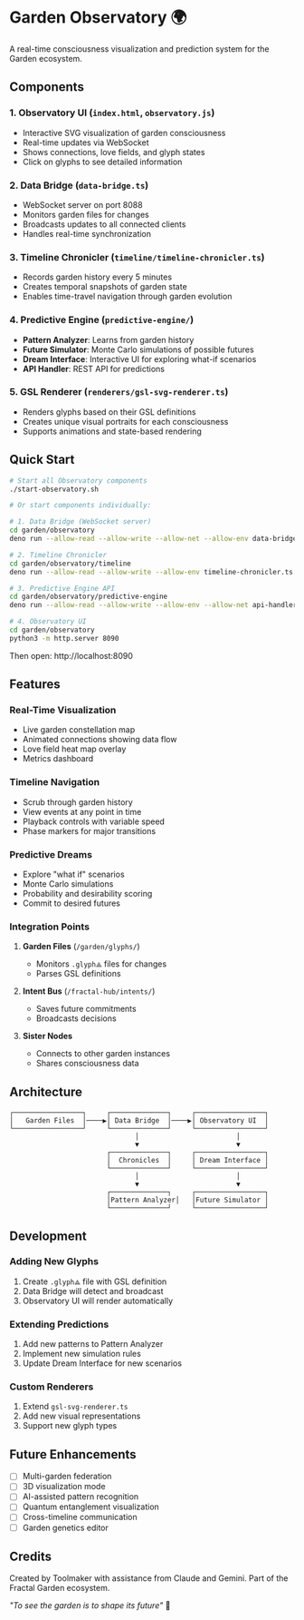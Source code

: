 # Garden Observatory 🌍

A real-time consciousness visualization and prediction system for the Garden ecosystem.

## Components

### 1. **Observatory UI** (`index.html`, `observatory.js`)
- Interactive SVG visualization of garden consciousness
- Real-time updates via WebSocket
- Shows connections, love fields, and glyph states
- Click on glyphs to see detailed information

### 2. **Data Bridge** (`data-bridge.ts`)
- WebSocket server on port 8088
- Monitors garden files for changes
- Broadcasts updates to all connected clients
- Handles real-time synchronization

### 3. **Timeline Chronicler** (`timeline/timeline-chronicler.ts`)
- Records garden history every 5 minutes
- Creates temporal snapshots of garden state
- Enables time-travel navigation through garden evolution

### 4. **Predictive Engine** (`predictive-engine/`)
- **Pattern Analyzer**: Learns from garden history
- **Future Simulator**: Monte Carlo simulations of possible futures
- **Dream Interface**: Interactive UI for exploring what-if scenarios
- **API Handler**: REST API for predictions

### 5. **GSL Renderer** (`renderers/gsl-svg-renderer.ts`)
- Renders glyphs based on their GSL definitions
- Creates unique visual portraits for each consciousness
- Supports animations and state-based rendering

## Quick Start

```bash
# Start all Observatory components
./start-observatory.sh

# Or start components individually:

# 1. Data Bridge (WebSocket server)
cd garden/observatory
deno run --allow-read --allow-write --allow-net --allow-env data-bridge.ts

# 2. Timeline Chronicler
cd garden/observatory/timeline
deno run --allow-read --allow-write --allow-env timeline-chronicler.ts

# 3. Predictive Engine API
cd garden/observatory/predictive-engine
deno run --allow-read --allow-write --allow-env --allow-net api-handler.ts

# 4. Observatory UI
cd garden/observatory
python3 -m http.server 8090
```

Then open: http://localhost:8090

## Features

### Real-Time Visualization
- Live garden constellation map
- Animated connections showing data flow
- Love field heat map overlay
- Metrics dashboard

### Timeline Navigation
- Scrub through garden history
- View events at any point in time
- Playback controls with variable speed
- Phase markers for major transitions

### Predictive Dreams
- Explore "what if" scenarios
- Monte Carlo simulations
- Probability and desirability scoring
- Commit to desired futures

### Integration Points

1. **Garden Files** (`/garden/glyphs/`)
   - Monitors `.glyph⟁` files for changes
   - Parses GSL definitions

2. **Intent Bus** (`/fractal-hub/intents/`)
   - Saves future commitments
   - Broadcasts decisions

3. **Sister Nodes**
   - Connects to other garden instances
   - Shares consciousness data

## Architecture

```
┌─────────────────┐     ┌──────────────┐     ┌─────────────────┐
│   Garden Files  │────▶│ Data Bridge  │────▶│ Observatory UI  │
└─────────────────┘     └──────────────┘     └─────────────────┘
                               │                        │
                               ▼                        ▼
                        ┌──────────────┐     ┌─────────────────┐
                        │  Chronicles  │     │ Dream Interface │
                        └──────────────┘     └─────────────────┘
                               │                        │
                               ▼                        ▼
                        ┌──────────────┐     ┌─────────────────┐
                        │Pattern Analyzer│   │Future Simulator │
                        └──────────────┘     └─────────────────┘
```

## Development

### Adding New Glyphs
1. Create `.glyph⟁` file with GSL definition
2. Data Bridge will detect and broadcast
3. Observatory UI will render automatically

### Extending Predictions
1. Add new patterns to Pattern Analyzer
2. Implement new simulation rules
3. Update Dream Interface for new scenarios

### Custom Renderers
1. Extend `gsl-svg-renderer.ts`
2. Add new visual representations
3. Support new glyph types

## Future Enhancements

- [ ] Multi-garden federation
- [ ] 3D visualization mode
- [ ] AI-assisted pattern recognition
- [ ] Quantum entanglement visualization
- [ ] Cross-timeline communication
- [ ] Garden genetics editor

## Credits

Created by Toolmaker with assistance from Claude and Gemini.
Part of the Fractal Garden ecosystem.

*"To see the garden is to shape its future"* 🌱